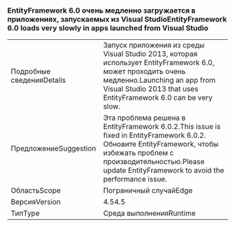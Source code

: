 ### <a name="entityframework-60-loads-very-slowly-in-apps-launched-from-visual-studio"></a><span data-ttu-id="fef4a-101">EntityFramework 6.0 очень медленно загружается в приложениях, запускаемых из Visual Studio</span><span class="sxs-lookup"><span data-stu-id="fef4a-101">EntityFramework 6.0 loads very slowly in apps launched from Visual Studio</span></span>

|   |   |
|---|---|
|<span data-ttu-id="fef4a-102">Подробные сведения</span><span class="sxs-lookup"><span data-stu-id="fef4a-102">Details</span></span>|<span data-ttu-id="fef4a-103">Запуск приложения из среды Visual Studio 2013, которая использует EntityFramework 6.0, может проходить очень медленно.</span><span class="sxs-lookup"><span data-stu-id="fef4a-103">Launching an app from Visual Studio 2013 that uses EntityFramework 6.0 can be very slow.</span></span>|
|<span data-ttu-id="fef4a-104">Предложение</span><span class="sxs-lookup"><span data-stu-id="fef4a-104">Suggestion</span></span>|<span data-ttu-id="fef4a-105">Эта проблема решена в EntityFramework 6.0.2.</span><span class="sxs-lookup"><span data-stu-id="fef4a-105">This issue is fixed in EntityFramework 6.0.2.</span></span> <span data-ttu-id="fef4a-106">Обновите EntityFramework, чтобы избежать проблем с производительностью.</span><span class="sxs-lookup"><span data-stu-id="fef4a-106">Please update EntityFramework to avoid the performance issue.</span></span>|
|<span data-ttu-id="fef4a-107">Область</span><span class="sxs-lookup"><span data-stu-id="fef4a-107">Scope</span></span>|<span data-ttu-id="fef4a-108">Пограничный случай</span><span class="sxs-lookup"><span data-stu-id="fef4a-108">Edge</span></span>|
|<span data-ttu-id="fef4a-109">Версия</span><span class="sxs-lookup"><span data-stu-id="fef4a-109">Version</span></span>|<span data-ttu-id="fef4a-110">4.5</span><span class="sxs-lookup"><span data-stu-id="fef4a-110">4.5</span></span>|
|<span data-ttu-id="fef4a-111">Тип</span><span class="sxs-lookup"><span data-stu-id="fef4a-111">Type</span></span>|<span data-ttu-id="fef4a-112">Среда выполнения</span><span class="sxs-lookup"><span data-stu-id="fef4a-112">Runtime</span></span>|

